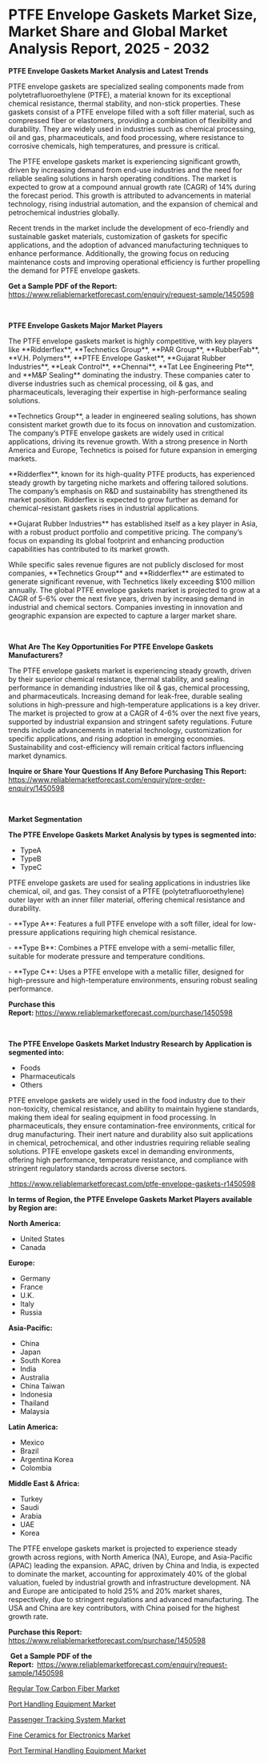 <p><h1>PTFE Envelope Gaskets Market Size, Market Share and Global Market Analysis Report, 2025 - 2032</h1></p><p><strong>PTFE Envelope Gaskets Market Analysis and Latest Trends</strong></p>
<p><p>PTFE envelope gaskets are specialized sealing components made from polytetrafluoroethylene (PTFE), a material known for its exceptional chemical resistance, thermal stability, and non-stick properties. These gaskets consist of a PTFE envelope filled with a soft filler material, such as compressed fiber or elastomers, providing a combination of flexibility and durability. They are widely used in industries such as chemical processing, oil and gas, pharmaceuticals, and food processing, where resistance to corrosive chemicals, high temperatures, and pressure is critical.</p><p>The PTFE envelope gaskets market is experiencing significant growth, driven by increasing demand from end-use industries and the need for reliable sealing solutions in harsh operating conditions. The market is expected to grow at a compound annual growth rate (CAGR) of 14% during the forecast period. This growth is attributed to advancements in material technology, rising industrial automation, and the expansion of chemical and petrochemical industries globally.</p><p>Recent trends in the market include the development of eco-friendly and sustainable gasket materials, customization of gaskets for specific applications, and the adoption of advanced manufacturing techniques to enhance performance. Additionally, the growing focus on reducing maintenance costs and improving operational efficiency is further propelling the demand for PTFE envelope gaskets.</p></p>
<p><strong>Get a Sample PDF of the Report:&nbsp;</strong> <a href="https://www.reliablemarketforecast.com/enquiry/request-sample/1450598?utm_campaign=2011&utm_medium=2&utm_source=Github&utm_content=ia&utm_term=25012025&utm_id=ptfe-envelope-gaskets">https://www.reliablemarketforecast.com/enquiry/request-sample/1450598</a></p>
<p>&nbsp;</p>
<p><strong>PTFE Envelope Gaskets Major Market Players</strong></p>
<p><p>The PTFE envelope gaskets market is highly competitive, with key players like **Ridderflex**, **Technetics Group**, **PAR Group**, **RubberFab**, **V.H. Polymers**, **PTFE Envelope Gasket**, **Gujarat Rubber Industries**, **Leak Control**, **Chennai**, **Tat Lee Engineering Pte**, and **M&P Sealing** dominating the industry. These companies cater to diverse industries such as chemical processing, oil & gas, and pharmaceuticals, leveraging their expertise in high-performance sealing solutions.</p><p>**Technetics Group**, a leader in engineered sealing solutions, has shown consistent market growth due to its focus on innovation and customization. The company’s PTFE envelope gaskets are widely used in critical applications, driving its revenue growth. With a strong presence in North America and Europe, Technetics is poised for future expansion in emerging markets.</p><p>**Ridderflex**, known for its high-quality PTFE products, has experienced steady growth by targeting niche markets and offering tailored solutions. The company’s emphasis on R&D and sustainability has strengthened its market position. Ridderflex is expected to grow further as demand for chemical-resistant gaskets rises in industrial applications.</p><p>**Gujarat Rubber Industries** has established itself as a key player in Asia, with a robust product portfolio and competitive pricing. The company’s focus on expanding its global footprint and enhancing production capabilities has contributed to its market growth.</p><p>While specific sales revenue figures are not publicly disclosed for most companies, **Technetics Group** and **Ridderflex** are estimated to generate significant revenue, with Technetics likely exceeding $100 million annually. The global PTFE envelope gaskets market is projected to grow at a CAGR of 5-6% over the next five years, driven by increasing demand in industrial and chemical sectors. Companies investing in innovation and geographic expansion are expected to capture a larger market share.</p></p>
<p>&nbsp;</p>
<p><strong>What Are The Key Opportunities For PTFE Envelope Gaskets Manufacturers?</strong></p>
<p><p>The PTFE envelope gaskets market is experiencing steady growth, driven by their superior chemical resistance, thermal stability, and sealing performance in demanding industries like oil & gas, chemical processing, and pharmaceuticals. Increasing demand for leak-free, durable sealing solutions in high-pressure and high-temperature applications is a key driver. The market is projected to grow at a CAGR of 4-6% over the next five years, supported by industrial expansion and stringent safety regulations. Future trends include advancements in material technology, customization for specific applications, and rising adoption in emerging economies. Sustainability and cost-efficiency will remain critical factors influencing market dynamics.</p></p>
<p><strong>Inquire or Share Your Questions If Any Before Purchasing This Report:</strong> <a href="https://www.reliablemarketforecast.com/enquiry/pre-order-enquiry/1450598?utm_campaign=2011&utm_medium=2&utm_source=Github&utm_content=ia&utm_term=25012025&utm_id=ptfe-envelope-gaskets">https://www.reliablemarketforecast.com/enquiry/pre-order-enquiry/1450598</a></p>
<p>&nbsp;</p>
<p><strong>Market Segmentation</strong></p>
<p><strong>The PTFE Envelope Gaskets Market Analysis by types is segmented into:</strong></p>
<p><ul><li>TypeA</li><li>TypeB</li><li>TypeC</li></ul></p>
<p><p>PTFE envelope gaskets are used for sealing applications in industries like chemical, oil, and gas. They consist of a PTFE (polytetrafluoroethylene) outer layer with an inner filler material, offering chemical resistance and durability.  </p><p>- **Type A**: Features a full PTFE envelope with a soft filler, ideal for low-pressure applications requiring high chemical resistance.  </p><p>- **Type B**: Combines a PTFE envelope with a semi-metallic filler, suitable for moderate pressure and temperature conditions.  </p><p>- **Type C**: Uses a PTFE envelope with a metallic filler, designed for high-pressure and high-temperature environments, ensuring robust sealing performance.</p></p>
<p><strong>Purchase this Report:&nbsp;</strong><a href="https://www.reliablemarketforecast.com/purchase/1450598?utm_campaign=2011&utm_medium=2&utm_source=Github&utm_content=ia&utm_term=25012025&utm_id=ptfe-envelope-gaskets">https://www.reliablemarketforecast.com/purchase/1450598</a></p>
<p>&nbsp;</p>
<p><strong>The PTFE Envelope Gaskets Market Industry Research by Application is segmented into:</strong></p>
<p><ul><li>Foods</li><li>Pharmaceuticals</li><li>Others</li></ul></p>
<p><p>PTFE envelope gaskets are widely used in the food industry due to their non-toxicity, chemical resistance, and ability to maintain hygiene standards, making them ideal for sealing equipment in food processing. In pharmaceuticals, they ensure contamination-free environments, critical for drug manufacturing. Their inert nature and durability also suit applications in chemical, petrochemical, and other industries requiring reliable sealing solutions. PTFE envelope gaskets excel in demanding environments, offering high performance, temperature resistance, and compliance with stringent regulatory standards across diverse sectors.</p></p>
<p><a href="https://www.reliablemarketforecast.com/ptfe-envelope-gaskets-r1450598?utm_campaign=2011&utm_medium=2&utm_source=Github&utm_content=ia&utm_term=25012025&utm_id=ptfe-envelope-gaskets">&nbsp;https://www.reliablemarketforecast.com/ptfe-envelope-gaskets-r1450598</a></p>
<p><strong>In terms of Region, the PTFE Envelope Gaskets Market Players available by Region are:</strong></p>
<p>
    <p> <strong> North America: </strong>
        <ul>
            <li>United States</li>
            <li>Canada</li>
        </ul>
        </p> 
    <p> <strong> Europe: </strong>
        <ul>
            <li>Germany</li>
            <li>France</li>
            <li>U.K.</li>
            <li>Italy</li>
            <li>Russia</li>
        </ul>
        </p> 
    <p> <strong> Asia-Pacific: </strong>
        <ul>
            <li>China</li>
            <li>Japan</li>
            <li>South Korea</li>
            <li>India</li>
            <li>Australia</li>
            <li>China Taiwan</li>
            <li>Indonesia</li>
            <li>Thailand</li>
            <li>Malaysia</li>
        </ul>
        </p> 
    <p> <strong> Latin America: </strong>
        <ul>
            <li>Mexico</li>
            <li>Brazil</li>
            <li>Argentina Korea</li>
            <li>Colombia</li>
        </ul>
        </p> 
    <p> <strong> Middle East & Africa: </strong>
        <ul>
            <li>Turkey</li>
            <li>Saudi</li>
            <li>Arabia</li>
            <li>UAE</li>
            <li>Korea</li>
        </ul>
    </p>
    </p>
<p><p>The PTFE envelope gaskets market is projected to experience steady growth across regions, with North America (NA), Europe, and Asia-Pacific (APAC) leading the expansion. APAC, driven by China and India, is expected to dominate the market, accounting for approximately 40% of the global valuation, fueled by industrial growth and infrastructure development. NA and Europe are anticipated to hold 25% and 20% market shares, respectively, due to stringent regulations and advanced manufacturing. The USA and China are key contributors, with China poised for the highest growth rate.</p></p>
<p><strong>Purchase this Report: </strong><a href="https://www.reliablemarketforecast.com/purchase/1450598?utm_campaign=2011&utm_medium=2&utm_source=Github&utm_content=ia&utm_term=25012025&utm_id=ptfe-envelope-gaskets">https://www.reliablemarketforecast.com/purchase/1450598</a></p>
<p>&nbsp;<strong>Get a Sample PDF of the Report:&nbsp;&nbsp;</strong><a href="https://www.reliablemarketforecast.com/enquiry/request-sample/1450598?utm_campaign=2011&utm_medium=2&utm_source=Github&utm_content=ia&utm_term=25012025&utm_id=ptfe-envelope-gaskets">https://www.reliablemarketforecast.com/enquiry/request-sample/1450598</a></p>
<p><strong></strong></p>
<p><p><a href="https://www.linkedin.com/pulse/projected-growth-regular-tow-carbon-fiber-market-anticipating-e003c?utm_campaign=2011&utm_medium=2&utm_source=Github&utm_content=ia&utm_term=25012025&utm_id=ptfe-envelope-gaskets">Regular Tow Carbon Fiber Market</a></p><p><a href="https://www.linkedin.com/pulse/expanding-global-port-handling-equipment-market-future-yjauc?utm_campaign=2011&utm_medium=2&utm_source=Github&utm_content=ia&utm_term=25012025&utm_id=ptfe-envelope-gaskets">Port Handling Equipment Market</a></p><p><a href="https://www.linkedin.com/pulse/future-growth-revenue-analysis-passenger-tracking-system-wjakf?utm_campaign=2011&utm_medium=2&utm_source=Github&utm_content=ia&utm_term=25012025&utm_id=ptfe-envelope-gaskets">Passenger Tracking System Market</a></p><p><a href="https://www.linkedin.com/pulse/fine-ceramics-electronics-market-outlook-2025-2032-regional-qmxpe?utm_campaign=2011&utm_medium=2&utm_source=Github&utm_content=ia&utm_term=25012025&utm_id=ptfe-envelope-gaskets">Fine Ceramics for Electronics Market</a></p><p><a href="https://www.linkedin.com/pulse/key-trends-driving-growth-port-terminal-handling-equipment-whkfc?utm_campaign=2011&utm_medium=2&utm_source=Github&utm_content=ia&utm_term=25012025&utm_id=ptfe-envelope-gaskets">Port Terminal Handling Equipment Market</a></p></p>